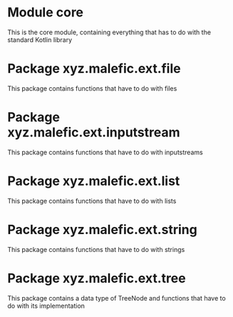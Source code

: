 # Module core

This is the core module, containing everything that has to do with the standard Kotlin library

# Package xyz.malefic.ext.file

This package contains functions that have to do with files

# Package xyz.malefic.ext.inputstream

This package contains functions that have to do with inputstreams

# Package xyz.malefic.ext.list

This package contains functions that have to do with lists

# Package xyz.malefic.ext.string

This package contains functions that have to do with strings

# Package xyz.malefic.ext.tree

This package contains a data type of TreeNode and functions that have to do with its implementation
